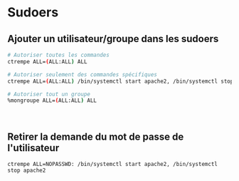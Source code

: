 # Sudoers
## Ajouter un utilisateur/groupe dans les sudoers
```sh
# Autoriser toutes les commandes
ctrempe ALL=(ALL:ALL) ALL

# Autoriser seulement des commandes spécifiques
ctrempe ALL=(ALL:ALL) /bin/systemctl start apache2, /bin/systemctl stop apache2

# Autoriser tout un groupe
%mongroupe ALL=(ALL:ALL) ALL
```

<br>


## Retirer la demande du mot de passe de l'utilisateur

```
ctrempe ALL=NOPASSWD: /bin/systemctl start apache2, /bin/systemctl stop apache2
```
